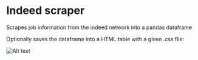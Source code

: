# Indeed scraper
Scrapes job information from the indeed network into a pandas dataframe

Optionally saves the dataframe into a HTML table with a given .css file:

![Alt text](https://i.imgur.com/b7mvsFF.png "Optional title")
